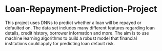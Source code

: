 # Loan-Repayment-Prediction-Project
This project uses DNNs to predict whether a loan will be repayed or defaulted on. The data set includes many different features regarding loan details, credit history, borrower information and  more.  The aim is to use machine learning algorithms to build a robust model that financial institutions could apply for predicting loan default risk. 
